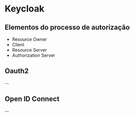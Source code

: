 # Keycloak

## Elementos do processo de autorização
- Resource Owner
- Client
- Resource Server
- Authorization Server

## Oauth2
--

## Open ID Connect
--
